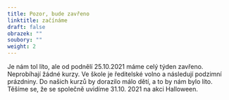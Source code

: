 ```yaml
---
title: Pozor, bude zavřeno
linktitle: začínáme
draft: false
obrazek: ""
soubory: ""
weight: 2
---
```

Je nám tol líto, ale od podnělí 25.10.2021 máme celý týden zavřeno. Neprobíhají žádné kurzy. Ve škole je ředitelské volno a následují podzimní prázdniny. Do našich kurzů by dorazilo málo dětí, a to by nám bylo líto.\
Těšíme se, že se společně uvidíme 31.10. 2021 na akci Halloween.